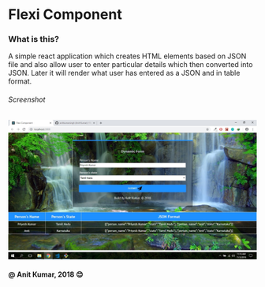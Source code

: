 # Flexi Component 

### What is this?
A simple react application which creates HTML elements based on JSON file and also allow user to enter particular details which then converted into JSON. Later it will render what user has entered as a JSON and in table format.

###### Screenshot
![](src/Screenshots/flexiScreen.jpg)

#### @ Anit Kumar, 2018  :blush:
